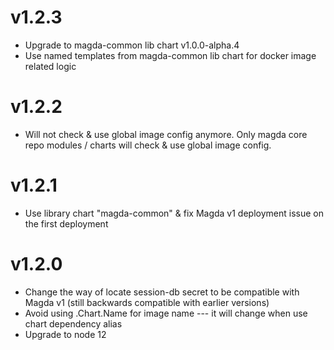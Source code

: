 # v1.2.3

- Upgrade to magda-common lib chart v1.0.0-alpha.4
- Use named templates from magda-common lib chart for docker image related logic

# v1.2.2
- Will not check & use global image config anymore. Only magda core repo modules / charts will check & use global image config. 
# v1.2.1

- Use library chart "magda-common" & fix Magda v1 deployment issue on the first deployment

# v1.2.0

- Change the way of locate session-db secret to be compatible with Magda v1 (still backwards compatible with earlier versions)
- Avoid using .Chart.Name for image name --- it will change when use chart dependency alias
- Upgrade to node 12